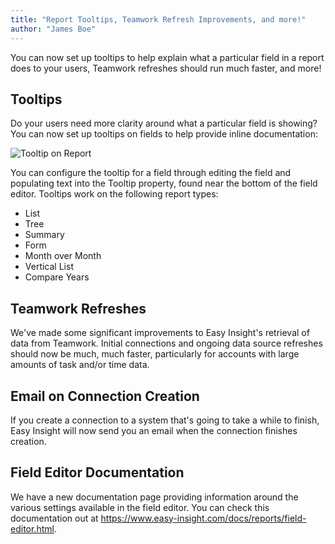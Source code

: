 ```yaml
---
title: "Report Tooltips, Teamwork Refresh Improvements, and more!"
author: "James Boe"
---
```


You can now set up tooltips to help explain what a particular field in a report does to your users, Teamwork refreshes should run much faster, and more!<!--more-->

<h2 class="productHeader">Tooltips</h2>

Do your users need more clarity around what a particular field is showing? You can now set up tooltips on fields to help provide inline documentation:

<img style="max-width:600px" class="img-fit-responsive" src="https://blog.easy-insight.com/images/tooltip.png" alt="Tooltip on Report">

You can configure the tooltip for a field through editing the field and populating text into the Tooltip property, found near the bottom of the field editor. Tooltips work on the following report types:

<ul>
<li>List</li>
<li>Tree</li>
<li>Summary</li>
<li>Form</li>
<li>Month over Month</li>
<li>Vertical List</li>
<li>Compare Years</li>
</ul>

<h2 class="productHeader">Teamwork Refreshes</h2>

We've made some significant improvements to Easy Insight's retrieval of data from Teamwork. Initial connections and ongoing data source refreshes should now be much, much faster, particularly for accounts with large amounts of task and/or time data.

<h2 class="productHeader">Email on Connection Creation</h2>

If you create a connection to a system that's going to take a while to finish, Easy Insight will now send you an email when the connection finishes creation.

<h2 class="productHeader">Field Editor Documentation</h2>

We have a new documentation page providing information around the various settings available in the field editor. You can check this documentation out at <a href="https://www.easy-insight.com/docs/reports/field-editor.html">https://www.easy-insight.com/docs/reports/field-editor.html</a>.